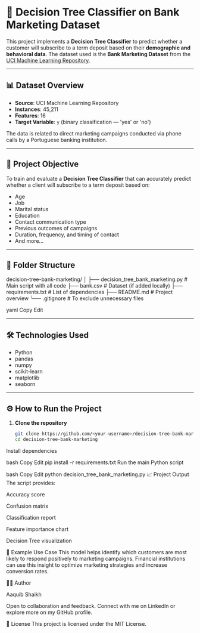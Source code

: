 # 🧠 Decision Tree Classifier on Bank Marketing Dataset

This project implements a **Decision Tree Classifier** to predict whether a customer will subscribe to a term deposit based on their **demographic and behavioral data**. The dataset used is the **Bank Marketing Dataset** from the [UCI Machine Learning Repository](https://archive.ics.uci.edu/ml/datasets/bank+marketing).

---

## 📊 Dataset Overview

- **Source**: UCI Machine Learning Repository
- **Instances**: 45,211
- **Features**: 16
- **Target Variable**: `y` (binary classification — 'yes' or 'no')

The data is related to direct marketing campaigns conducted via phone calls by a Portuguese banking institution.

---

## 🎯 Project Objective

To train and evaluate a **Decision Tree Classifier** that can accurately predict whether a client will subscribe to a term deposit based on:

- Age
- Job
- Marital status
- Education
- Contact communication type
- Previous outcomes of campaigns
- Duration, frequency, and timing of contact
- And more...

---

## 📂 Folder Structure

decision-tree-bank-marketing/
│
├── decision_tree_bank_marketing.py # Main script with all code
├── bank.csv # Dataset (if added locally)
├── requirements.txt # List of dependencies
├── README.md # Project overview
└── .gitignore # To exclude unnecessary files

yaml
Copy
Edit

---

## 🛠️ Technologies Used

- Python
- pandas
- numpy
- scikit-learn
- matplotlib
- seaborn

---

## ⚙️ How to Run the Project

1. **Clone the repository**
   ```bash
   git clone https://github.com/<your-username>/decision-tree-bank-marketing.git
   cd decision-tree-bank-marketing
Install dependencies

bash
Copy
Edit
pip install -r requirements.txt
Run the main Python script

bash
Copy
Edit
python decision_tree_bank_marketing.py
📈 Project Output
The script provides:

Accuracy score

Confusion matrix

Classification report

Feature importance chart

Decision Tree visualization

📌 Example Use Case
This model helps identify which customers are most likely to respond positively to marketing campaigns. Financial institutions can use this insight to optimize marketing strategies and increase conversion rates.

👨‍💻 Author

Aaquib Shaikh

Open to collaboration and feedback. Connect with me on LinkedIn or explore more on my GitHub profile.

🪪 License
This project is licensed under the MIT License.
